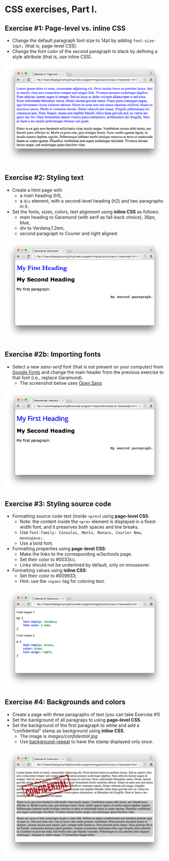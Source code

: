 # CSS exercises, Part I.

## Exercise #1: Page-level vs. inline CSS

  - Change the default paragraph font size to 14pt by adding `font-size: 14pt;` (that is, page-level CSS).
  - Change the font color of the second paragraph to black by defining a style attribute (that is, use inline CSS).

![Exercise1](images/exercise1.png)


## Exercise #2: Styling text

  - Create a html page with 
    * a main heading (h1),
    * a `div` element, with a second-level heading (h2) and two paragraphs in it.
  - Set the fonts, sizes, colors, text alignment using **inline CSS** as follows:
    * main heading to Garamond (with serif as fall-back choice), 36px, blue,
    * div to Verdana,1.2em,
    * second paragraph to Courier and right aligned.

![Exercise2](images/exercise2.png)


## Exercise #2b: Importing fonts

  - Select a new *sans-serif* font (that is not present on your computer) from [Google Fonts](https://www.google.com/fonts) and change the main header from the previous exercise to that font (i.e., replace Garamond).
    * The screenshot below uses [Open Sans](https://www.google.com/fonts#QuickUsePlace:quickUse)


![Exercise2b](images/exercise2b.png)


## Exercise #3: Styling source code

  - Formatting source code text (inside `<pre>`) using **page-level CSS**:
    * Note: the content inside the `<pre>` element is displayed in a fixed-width font, and it preserves both spaces and line breaks.
    * Use `font-family: Consolas, Menlo, Monaco, Courier New, monospace;`.
    * Use a bold font.     
  - Formatting properties using **page-level CSS**:
    * Make the links to the corresponding w3schools page.
    * Set their color to #0033cc.
    * Links should not be underlined by default, only on mouseover.
  - Formatting values using **inline CSS**:
    * Set their color to #009933;
    * Hint: use the `<span>` tag for coloring text.

![Exercise3](images/exercise3.png)


## Exercise #4: Backgrounds and colors

  - Create a page with three paragraphs of text (you can take Exercise #1)
  - Set the background of all paragraps to using **page-level CSS**.
  - Set the background of the first paragraph to white and add a "confidential" stamp as background using **inline CSS**.
    * The image is _images/confidential.jpg_
    * Use [background-repeat](http://www.w3schools.com/cssref/pr_background-repeat.asp) to have the stamp displayed only once.
    
![Exercise3](images/exercise4.png)
    